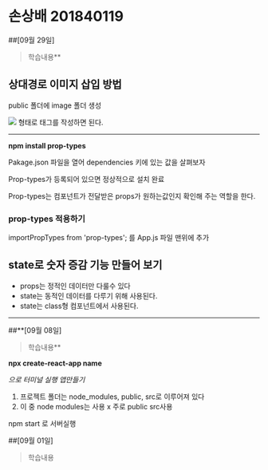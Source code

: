 # 손상배 201840119
##[09월 29일]
> 학습내용**
## 상대경로 이미지 삽입 방법

public 폴더에 image 폴더 생성

<img src="image/[이미지이름]"> 형태로 태그를 작성하면 된다.

---

**npm install prop-types**

Pakage.json 파일을 열어 dependencies 키에 있는 값을 살펴보자

Prop-types가 등록되어 있으면 정상적으로 설치 완료

Prop-types는 컴포넌트가 전달받은 props가 원하는값인지 확인해 주는 역할을 한다.

### prop-types 적용하기

importPropTypes from 'prop-types'; 를  App.js 파일 맨위에 추가

## state로 숫자 증감 기능 만들어 보기

- props는 정적인 데이터만 다룰수 있다
- state는 동적인 데이터를 다루기 위해 사용된다.
- state는 class형 컴포넌트에서 사용된다.

---

##**[09월 08일]
> 학습내용**

**npx create-react-app name** 

*으로 터미널 실행 앱만들기*

1. 프로젝트 폴더는 node_modules, public, src로 이루어져 있다
2. 이 중 node modules는 사용 x 주로 public src사용

npm start 로 서버실행

##[09월 01일]
>학습내용
>
